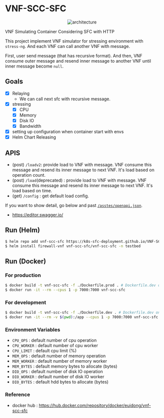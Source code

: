 # VNF-SCC-SFC

<div align="center">

  <img src="/assets/images/sfc.png" alt="architecture"/>

</div>

VNF Simulating Container Considering SFC with HTTP

This project implement VNF simulator for stressing environment with `stress-ng`.
And each VNF can call another VNF with message.

First, user send message (that has recursive format).
And then, VNF consume outer message and resend inner message to another VNF until inner message become `null`.

## Goals

- [x] Relaying
  - We can call next sfc with recursive message.
- [x] stressing
  - [x] CPU
  - [x] Memory
  - [x] Disk IO
  - [x] Bandwidth
- [x] setting up configuration when container start with envs
- [x] Helm Chart Releasing

## APIS

- (post) `/loadv2`: provide load to VNF with message. VNF consume this message and resend its inner message to next VNF. It's load based on operation count.
- (post) `/load`(deprecated) : provide load to VNF with message. VNF consume this message and resend its inner message to next VNF. It's load based on time.
- (get) `/config` : get default load config.

If you want to show detail, go below and past [`/asstes/openapi.json`](/assets/openapi.json).

- https://editor.swagger.io/

## Run (Helm)

```bash
$ helm repo add vnf-scc-sfc https://k8s-sfc-deployment.github.io/VNF-SCC-SFC
$ helm install firewall-vnf vnf-scc-sfc/vnf-scc-sfc -n testbed
```


## Run (Docker)

### For production

```bash
$ docker build -t vnf-scc-sfc -f ./Dockerfile.prod . # Dockerfile.dev only has an additional --reload tag when run.
$ docker run -it --rm --cpus 1 -p 7000:7000 vnf-scc-sfc
```

### For development

```bash
$ docker build -t vnf-scc-sfc -f ./Dockerfile.dev . # Dockerfile.dev only has an additional --reload tag when run. (for hot-reload)
$ docker run -it --rm -v $(pwd):/app --cpus 1 -p 7000:7000 vnf-scc-sfc
```

### Environment Variables

- `CPU_OPS` : default number of cpu operation
- `CPU_WORKER` : default number of cpu worker
- `CPU_LIMIT` : default cpu limit (%)
- `MEM_OPS` : default number of memory operation
- `MEM_WORKER` : default number of memory worker
- `MEM_BYTES` : default memory bytes to allocate (bytes) 
- `DIO_OPS` : default number of disk IO operation
- `DIO_WORKER` : default number of disk IO worker
- `DIO_BYTES` : default hdd bytes to allocate (bytes)

### Reference

- docker hub : https://hub.docker.com/repository/docker/euidong/vnf-scc-sfc
